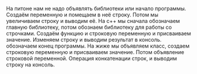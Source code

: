 На питоне нам не надо объявлять библиотеки или начало программы. Создаём переменную и помещаем в неё строку. Потом мы увеличиваем строку и выводим её.
На с++ мы сначала обозначаем главную библиотеку, потом обознаем библиотеку для работы со строчками. Создаём функцию и строковую переменную и присваиваем значение. Изменяем строку и выводим результат в консоль. обозначаем конец программы.
На жиже мы объявляем класс, создаем строковую переменную и присваиваем значение. Потом объявление строковой переменной. Операция конкатенации строк, и выводим строку на консоль.
